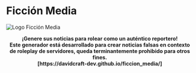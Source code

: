# Ficción Media
![Logo Ficción Media](https://davidcraft-dev.github.io/ficcion_media/imgs/ficcion_media_logo.png)


<center><b>¡Genere sus noticias para rolear como un auténtico reportero!</center>

<center>Este generador está desarrollado para crear noticias falsas en contexto de roleplay de servidores, queda terminantemente prohibido para otros fines.</center>

<center>[https://davidcraft-dev.github.io/ficcion_media/]</center>
